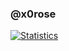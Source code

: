 ### @x0rose
[![Statistics](https://github-readme-stats.vercel.app/api?username=x0rose&show_icons=true&icon_color=805AD5&text_color=666666&bg_color=ffffff00&hide_title=true&include_all_commits=true&count_private=true&hide_border=true&hide=contribs)](https://github.com/x0rose)
